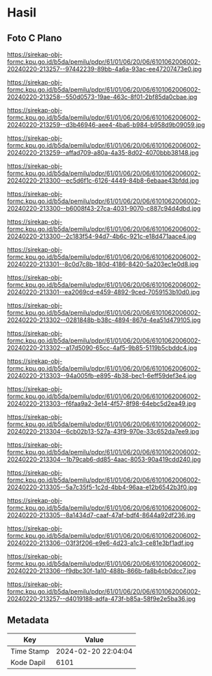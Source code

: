 # Hasil

## Foto C Plano

https://sirekap-obj-formc.kpu.go.id/b5da/pemilu/pdpr/61/01/06/20/06/6101062006002-20240220-213257--97442239-89bb-4a6a-93ac-ee47207473e0.jpg

https://sirekap-obj-formc.kpu.go.id/b5da/pemilu/pdpr/61/01/06/20/06/6101062006002-20240220-213258--550d0573-19ae-463c-8f01-2bf85da0cbae.jpg

https://sirekap-obj-formc.kpu.go.id/b5da/pemilu/pdpr/61/01/06/20/06/6101062006002-20240220-213259--d3b46946-aee4-4ba6-b984-b958d9b09059.jpg

https://sirekap-obj-formc.kpu.go.id/b5da/pemilu/pdpr/61/01/06/20/06/6101062006002-20240220-213259--affad709-a80a-4a35-8d02-4070bbb38148.jpg

https://sirekap-obj-formc.kpu.go.id/b5da/pemilu/pdpr/61/01/06/20/06/6101062006002-20240220-213300--ec5d6f1c-6126-4449-84b8-6ebaae43bfdd.jpg

https://sirekap-obj-formc.kpu.go.id/b5da/pemilu/pdpr/61/01/06/20/06/6101062006002-20240220-213300--b6008f43-27ca-4031-9070-c887c94d4dbd.jpg

https://sirekap-obj-formc.kpu.go.id/b5da/pemilu/pdpr/61/01/06/20/06/6101062006002-20240220-213300--2c183f54-94d7-4b6c-921c-e18d471aace4.jpg

https://sirekap-obj-formc.kpu.go.id/b5da/pemilu/pdpr/61/01/06/20/06/6101062006002-20240220-213301--8c0d7c8b-180d-4186-8420-5a203ec1e0d8.jpg

https://sirekap-obj-formc.kpu.go.id/b5da/pemilu/pdpr/61/01/06/20/06/6101062006002-20240220-213301--ea2069cd-e459-4892-9ced-7059153b10d0.jpg

https://sirekap-obj-formc.kpu.go.id/b5da/pemilu/pdpr/61/01/06/20/06/6101062006002-20240220-213302--0281848b-b38c-4894-867d-4ea51d479105.jpg

https://sirekap-obj-formc.kpu.go.id/b5da/pemilu/pdpr/61/01/06/20/06/6101062006002-20240220-213302--a17d5090-65cc-4af5-9b85-5119b5cbddc4.jpg

https://sirekap-obj-formc.kpu.go.id/b5da/pemilu/pdpr/61/01/06/20/06/6101062006002-20240220-213303--94a005fb-e895-4b38-bec1-6eff59def3e4.jpg

https://sirekap-obj-formc.kpu.go.id/b5da/pemilu/pdpr/61/01/06/20/06/6101062006002-20240220-213303--f6faa9a2-3e14-4f57-8f98-64ebc5d2ea49.jpg

https://sirekap-obj-formc.kpu.go.id/b5da/pemilu/pdpr/61/01/06/20/06/6101062006002-20240220-213304--6cb02b13-527a-43f9-970e-33c652da7ee9.jpg

https://sirekap-obj-formc.kpu.go.id/b5da/pemilu/pdpr/61/01/06/20/06/6101062006002-20240220-213304--1b79cab6-dd85-4aac-8053-90a419cdd240.jpg

https://sirekap-obj-formc.kpu.go.id/b5da/pemilu/pdpr/61/01/06/20/06/6101062006002-20240220-213305--5a7c35f5-1c2d-4bb4-96aa-e12b6542b3f0.jpg

https://sirekap-obj-formc.kpu.go.id/b5da/pemilu/pdpr/61/01/06/20/06/6101062006002-20240220-213305--8a1434d7-caaf-47af-bdf4-8644a92df236.jpg

https://sirekap-obj-formc.kpu.go.id/b5da/pemilu/pdpr/61/01/06/20/06/6101062006002-20240220-213306--03f3f206-e9e6-4d23-a1c3-ce81e3bf1adf.jpg

https://sirekap-obj-formc.kpu.go.id/b5da/pemilu/pdpr/61/01/06/20/06/6101062006002-20240220-213306--f9dbc30f-1a10-488b-866b-fa8b4cb0dcc7.jpg

https://sirekap-obj-formc.kpu.go.id/b5da/pemilu/pdpr/61/01/06/20/06/6101062006002-20240220-213257--d4019188-adfa-473f-b85a-58f9e2e5ba36.jpg


## Metadata

| Key        | Value               |
| ---------- | ------------------- |
| Time Stamp | 2024-02-20 22:04:04 |
| Kode Dapil | 6101                |



